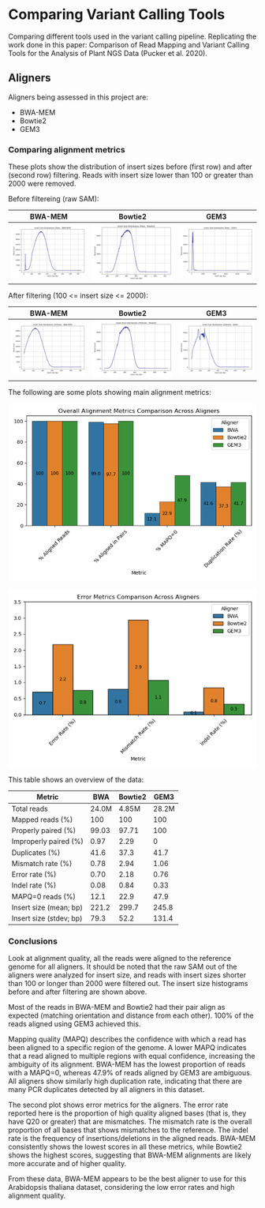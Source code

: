 # Comparing Variant Calling Tools
Comparing different tools used in the variant calling pipeline. Replicating the work done in this paper: Comparison of Read Mapping and Variant Calling Tools for the Analysis of Plant NGS Data (Pucker et al. 2020).

## Aligners
Aligners being assessed in this project are: 
* BWA-MEM
* Bowtie2
* GEM3

### Comparing alignment metrics

These plots show the distribution of insert sizes before (first row) and after (second row) filtering. Reads with insert size lower than 100 or greater than 2000 were removed.

Before filtereing (raw SAM):

| BWA-MEM | Bowtie2 | GEM3 |
|--------|---------|-------|
|![](plots/SRR3340911_bwa_insert_histogram.png) | ![](plots/SRR3340911_bowtie2_insert_histogram.png) | ![](plots/SRR3340911_gem3_insert_histogram.png) |

After filtering (100 <= insert size <= 2000):

| BWA-MEM | Bowtie2 | GEM3 |
|--------|---------|-------|
|![](plots/SRR3340911_bwa_insert_filtered_histogram.png) | ![](plots/SRR3340911_bowtie2_insert_filtered_histogram.png) | ![](plots/SRR3340911_gem3_insert_filtered_histogram.png) |

The following are some plots showing main alignment metrics:

![This plot comapares various alignment metrics collected from picard and samtools.](plots/overall_alignment_metrics.png)

![This plot compares error rates between the aligners.](plots/alignment_error_metrics.png)

This table shows an overview of the data:

| Metric | BWA | Bowtie2 | GEM3 |
| ------ | --- | ------- | ----- |
| Total reads | 24.0M | 4.85M | 28.2M |
| Mapped reads (%) | 100 | 100 | 100 |
| Properly paired (%) | 99.03 | 97.71 | 100 |
| Improperly paired (%) | 0.97 | 2.29 | 0 |
| Duplicates (%) | 41.6 | 37.3 | 41.7 |
| Mismatch rate (%) | 0.78 | 2.94 | 1.06 | 
| Error rate (%) | 0.70 | 2.18 | 0.76 |
| Indel rate (%) | 0.08 | 0.84 | 0.33 |
| MAPQ=0 reads (%) | 12.1 | 22.9 | 47.9 |
| Insert size (mean; bp) | 221.2 | 299.7 | 245.8 |
| Insert size (stdev; bp) | 79.3 | 52.2 | 131.4 |


### Conclusions

Look at alignment quality, all the reads were aligned to the reference genome for all aligners. It should be noted that the raw SAM out of the aligners were analyzed for insert size, and reads with insert sizes shorter than 100 or longer than 2000 were filtered out. The insert size histograms before and after filtering are shown above.

Most of the reads in BWA-MEM and Bowtie2 had their pair align as expected (matching orientation and distance from each other). 100% of the reads aligned using GEM3 achieved this. 

Mapping quality (MAPQ) describes the confidence with which a read has been aligned to a specific region of the genome. A lower MAPQ indicates that a read aligned to multiple regions with equal confidence, increasing the ambiguity of its alignment. BWA-MEM has the lowest proportion of reads with a MAPQ=0, whereas 47.9% of reads aligned by GEM3 are ambiguous. All aligners show similarly high duplication rate, indicating that there are many PCR duplicates detected by all aligners in this dataset.

The second plot shows error metrics for the aligners. The error rate reported here is the proportion of high quality aligned bases (that is, they have Q20 or greater) that are mismatches. The mismatch rate is the overall proportion of all bases that shows mismatches to the reference. The indel rate is the frequency of insertions/deletions in the aligned reads. BWA-MEM consistently shows the lowest scores in all these metrics, while Bowtie2 shows the highest scores, suggesting that BWA-MEM alignments are likely more accurate and of higher quality. 

From these data, BWA-MEM appears to be the best aligner to use for this Arabidopsis thaliana dataset, considering the low error rates and high alignment quality.